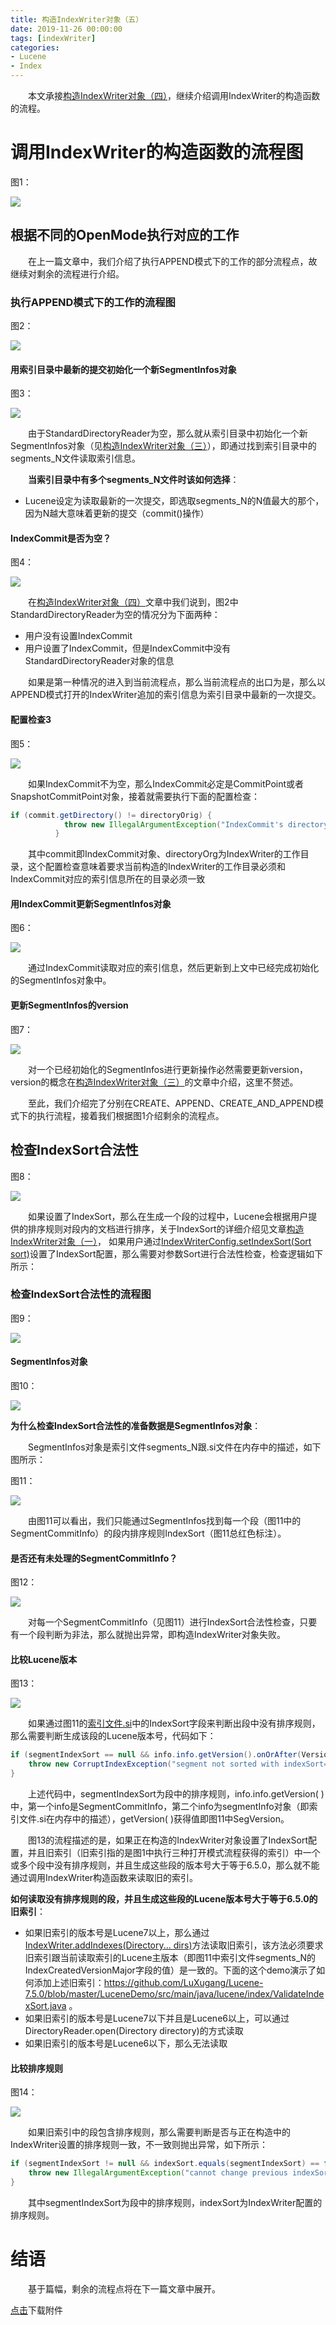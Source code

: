 ```yaml
---
title: 构造IndexWriter对象（五）
date: 2019-11-26 00:00:00
tags: [indexWriter]
categories:
- Lucene
- Index
---
```


&emsp;&emsp;本文承接[构造IndexWriter对象（四）](https://www.amazingkoala.com.cn/Lucene/Index/2019/1125/构造IndexWriter对象（四）)，继续介绍调用IndexWriter的构造函数的流程。

# 调用IndexWriter的构造函数的流程图

图1：

<img src="http://www.amazingkoala.com.cn/uploads/lucene/index/IndexWriter/构造IndexWriter对象（五）/1.png">

## 根据不同的OpenMode执行对应的工作

&emsp;&emsp;在上一篇文章中，我们介绍了执行APPEND模式下的工作的部分流程点，故继续对剩余的流程进行介绍。

### 执行APPEND模式下的工作的流程图

图2：

<img src="http://www.amazingkoala.com.cn/uploads/lucene/index/IndexWriter/构造IndexWriter对象（五）/2.png">

#### 用索引目录中最新的提交初始化一个新SegmentInfos对象

图3：

<img src="http://www.amazingkoala.com.cn/uploads/lucene/index/IndexWriter/构造IndexWriter对象（五）/3.png">

&emsp;&emsp;由于StandardDirectoryReader为空，那么就从索引目录中初始化一个新SegmentInfos对象（见[构造IndexWriter对象（三）](https://www.amazingkoala.com.cn/Lucene/Index/2019/1118/构造IndexWriter对象（三）)），即通过找到索引目录中的segments_N文件读取索引信息。

&emsp;&emsp;**当索引目录中有多个segments_N文件时该如何选择**：

- Lucene设定为读取最新的一次提交，即选取segments_N的N值最大的那个，因为N越大意味着更新的提交（commit()操作）

#### IndexCommit是否为空？

图4：

<img src="http://www.amazingkoala.com.cn/uploads/lucene/index/IndexWriter/构造IndexWriter对象（五）/4.png">

&emsp;&emsp;在[构造IndexWriter对象（四）](https://www.amazingkoala.com.cn/Lucene/Index/2019/1125/构造IndexWriter对象（四）)文章中我们说到，图2中StandardDirectoryReader为空的情况分为下面两种：

- 用户没有设置IndexCommit
- 用户设置了IndexCommit，但是IndexCommit中没有StandardDirectoryReader对象的信息

&emsp;&emsp;如果是第一种情况的进入到当前流程点，那么当前流程点的出口为是，那么以APPEND模式打开的IndexWriter追加的索引信息为索引目录中最新的一次提交。

#### 配置检查3

图5：

<img src="http://www.amazingkoala.com.cn/uploads/lucene/index/IndexWriter/构造IndexWriter对象（五）/5.png">

&emsp;&emsp;如果IndexCommit不为空，那么IndexCommit必定是CommitPoint或者SnapshotCommitPoint对象，接着就需要执行下面的配置检查：

```java
if (commit.getDirectory() != directoryOrig) {
            throw new IllegalArgumentException("IndexCommit's directory doesn't match my directory, expected=" + directoryOrig + ", got=" + commit.getDirectory());
          }
```

&emsp;&emsp;其中commit即IndexCommit对象、directoryOrg为IndexWriter的工作目录，这个配置检查意味着要求当前构造的IndexWriter的工作目录必须和IndexCommit对应的索引信息所在的目录必须一致

#### 用IndexCommit更新SegmentInfos对象

图6：

<img src="http://www.amazingkoala.com.cn/uploads/lucene/index/IndexWriter/构造IndexWriter对象（五）/6.png">

&emsp;&emsp;通过IndexCommit读取对应的索引信息，然后更新到上文中已经完成初始化的SegmentInfos对象中。

#### 更新SegmentInfos的version

图7：

<img src="http://www.amazingkoala.com.cn/uploads/lucene/index/IndexWriter/构造IndexWriter对象（五）/7.png">

&emsp;&emsp;对一个已经初始化的SegmentInfos进行更新操作必然需要更新version，version的概念在[构造IndexWriter对象（三）](https://www.amazingkoala.com.cn/Lucene/Index/2019/1118/构造IndexWriter对象（三）)的文章中介绍，这里不赘述。

&emsp;&emsp;至此，我们介绍完了分别在CREATE、APPEND、CREATE_AND_APPEND模式下的执行流程，接着我们根据图1介绍剩余的流程点。

## 检查IndexSort合法性

图8：

<img src="http://www.amazingkoala.com.cn/uploads/lucene/index/IndexWriter/构造IndexWriter对象（五）/8.png">

&emsp;&emsp;如果设置了IndexSort，那么在生成一个段的过程中，Lucene会根据用户提供的排序规则对段内的文档进行排序，关于IndexSort的详细介绍见文章[构造IndexWriter对象（一）](https://www.amazingkoala.com.cn/Lucene/Index/2019/1111/构造IndexWriter对象（一）)， 如果用户通过[IndexWriterConfig.setIndexSort(Sort sort)](https://github.com/LuXugang/Lucene-7.5.0/blob/master/solr-7.5.0/lucene/core/src/java/org/apache/lucene/index/IndexWriterConfig.java)设置了IndexSort配置，那么需要对参数Sort进行合法性检查，检查逻辑如下所示：

### 检查IndexSort合法性的流程图

图9：

<img src="http://www.amazingkoala.com.cn/uploads/lucene/index/IndexWriter/构造IndexWriter对象（五）/9.png">

#### SegmentInfos对象

图10：

<img src="http://www.amazingkoala.com.cn/uploads/lucene/index/IndexWriter/构造IndexWriter对象（五）/10.png">

**为什么检查IndexSort合法性的准备数据是SegmentInfos对象**：

&emsp;&emsp;SegmentInfos对象是索引文件segments_N跟.si文件在内存中的描述，如下图所示：

图11：

<img src="http://www.amazingkoala.com.cn/uploads/lucene/index/IndexWriter/构造IndexWriter对象（五）/11.png">

&emsp;&emsp;由图11可以看出，我们只能通过SegmentInfos找到每一个段（图11中的SegmentCommitInfo）的段内排序规则IndexSort（图11总红色标注）。

#### 是否还有未处理的SegmentCommitInfo？

图12：

<img src="http://www.amazingkoala.com.cn/uploads/lucene/index/IndexWriter/构造IndexWriter对象（五）/12.png">

&emsp;&emsp;对每一个SegmentCommitInfo（见图11）进行IndexSort合法性检查，只要有一个段判断为非法，那么就抛出异常，即构造IndexWriter对象失败。

#### 比较Lucene版本

图13：

<img src="http://www.amazingkoala.com.cn/uploads/lucene/index/IndexWriter/构造IndexWriter对象（五）/13.png">

&emsp;&emsp;如果通过图11的[索引文件.si](https://www.amazingkoala.com.cn/Lucene/suoyinwenjian/2019/0605/索引文件之si)中的IndexSort字段来判断出段中没有排序规则，那么需要判断生成该段的Lucene版本号，代码如下：

```java
if (segmentIndexSort == null && info.info.getVersion().onOrAfter(Version.LUCENE_6_5_0)){
    throw new CorruptIndexException("segment not sorted with indexSort=" + segmentIndexSort, info.info.toString());
}
```

&emsp;&emsp;上述代码中，segmentIndexSort为段中的排序规则，info.info.getVersion( )中，第一个info是SegmentCommitInfo，第二个info为segmentInfo对象（即索引文件.si在内存中的描述），getVersion( )获得值即图11中SegVersion。

&emsp;&emsp;图13的流程描述的是，如果正在构造的IndexWriter对象设置了IndexSort配置，并且旧索引（旧索引指的是图1中执行三种打开模式流程获得的索引）中一个或多个段中没有排序规则，并且生成这些段的版本号大于等于6.5.0，那么就不能通过调用IndexWriter构造函数来读取旧的索引。

**如何读取没有排序规则的段，并且生成这些段的Lucene版本号大于等于6.5.0的旧索引**：

- 如果旧索引的版本号是Lucene7以上，那么通过[IndexWriter.addIndexes(Directory... dirs)](https://github.com/LuXugang/Lucene-7.5.0/blob/master/solr-7.5.0/lucene/core/src/java/org/apache/lucene/index/IndexWriter.java)方法读取旧索引，该方法必须要求旧索引跟当前读取索引的Lucene主版本（即图11中索引文件segments_N的IndexCreatedVersionMajor字段的值）是一致的。下面的这个demo演示了如何添加上述旧索引：https://github.com/LuXugang/Lucene-7.5.0/blob/master/LuceneDemo/src/main/java/lucene/index/ValidateIndexSort.java 。
- 如果旧索引的版本号是Lucene7以下并且是Lucene6以上，可以通过DirectoryReader.open(Directory directory)的方式读取
- 如果旧索引的版本号是Lucene6以下，那么无法读取

#### 比较排序规则

图14：

<img src="http://www.amazingkoala.com.cn/uploads/lucene/index/IndexWriter/构造IndexWriter对象（五）/14.png">

&emsp;&emsp;如果旧索引中的段包含排序规则，那么需要判断是否与正在构造中的IndexWriter设置的排序规则一致，不一致则抛出异常，如下所示：

```java
if (segmentIndexSort != null && indexSort.equals(segmentIndexSort) == false) {
    throw new IllegalArgumentException("cannot change previous indexSort=" + segmentIndexSort + " (from segment=" + info + ") to new indexSort=" + indexSort);
}
```

&emsp;&emsp;其中segmentIndexSort为段中的排序规则，indexSort为IndexWriter配置的排序规则。

# 结语

&emsp;&emsp;基于篇幅，剩余的流程点将在下一篇文章中展开。

[点击](http://www.amazingkoala.com.cn/attachment/Lucene/Index/IndexWriter/构造IndexWriter对象（五）/构造IndexWriter对象（五）.zip)下载附件